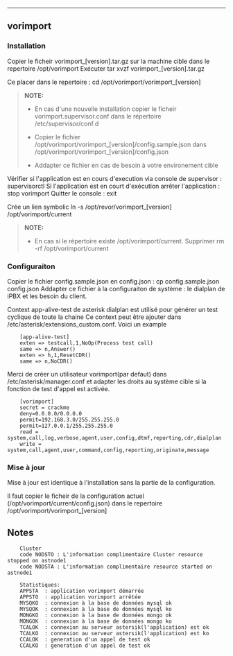 ----------
vorimport 
----------

 
### Installation 
Copier le ficheir vorimport_[version].tar.gz sur la machine cible dans le repertoire /opt/vorimport
Exécuter tar xvzf vorimport_[version].tar.gz

Ce placer dans le repertoire : cd /opt/vorimport/vorimport_[version]

> **NOTE:**
>
> - En cas d'une nouvelle installation copier le ficheir vorimport.supervisor.conf dans le répertoire /etc/supervisor/conf.d
>
> - Copier le fichier /opt/vorimport/vorimport_[version]/config.sample.json dans /opt/vorimport/vorimport_[version]/config.json
> - Addapter ce fichier en cas de besoin à votre environement cible


Vérifier si l'application est en cours d'execution via console de supervisor : supervisorctl
Si l'application est en court d'exécution arrêter l'application : stop vorimport
Quitter le console : exit

Crée un lien symbolic ln -s /opt/revor/vorimport_[version] /opt/vorimport/current 
> **NOTE:**
>
> - En cas si le répertoire existe /opt/vorimport/current. Supprimer rm -rf /opt/vorimport/current

### Configuraiton
Copier le fichier config.sample.json en config.json : cp config.sample.json config.json
Addapter ce fichier à la configuraiton de système : le dialplan de iPBX et les besoin du client.

Context app-alive-test de asterisk dialplan est utilisé pour générer un test cyclique de toute la chaine
Ce context peut être ajouter dans /etc/asterisk/extensions_custom.conf.
Voici un example
	
		[app-alive-test]
		exten => testcall,1,NoOp(Process test call)
		same => n,Answer()
		exten => h,1,ResetCDR()
		same => n,NoCDR()
		
Merci de créer un utilisateur vorimport(par defaut) dans /etc/asterisk/manager.conf et adapter les droits au système cible si
la fonction de test d'appel est activée.

		[vorimport]
		secret = crackme
		deny=0.0.0.0/0.0.0.0
		permit=192.168.3.0/255.255.255.0
		permit=127.0.0.1/255.255.255.0
		read = system,call,log,verbose,agent,user,config,dtmf,reporting,cdr,dialplan
		write = system,call,agent,user,command,config,reporting,originate,message

### Mise à jour 
Mise à jour est identique à l'installation sans la partie de la configuration.

Il faut copier le ficheir de la configuration actuel (/opt/vorimport/current/config.json) dans le repertoire /opt/vorimport/vorimport_[version] 


## Notes
		Cluster
		code NODSTO : L'information complimentaire Cluster resource stopped on astnode1
		code NODSTA : L'information complimentaire resource started on astnode1

		Statistiques:
		APPSTA  : application vorimport démarrée
		APPSTO  : application vorimport arrêtée
		MYSQKO  : connexion à la base de données mysql ok
		MYSQOK  : connexion à la base de données mysql ko
		MONGKO  : connexion à la base de données mongo ok
		MONGOK  : connexion à la base de données mongo ko
		TCALOK  : connexion au serveur astersik(l'application) est ok
		TCALKO  : connexion au serveur astersik(l'application) est ko
		CCALOK  : generation d'un appel de test ok 
		CCALKO  : generation d'un appel de test ok 





